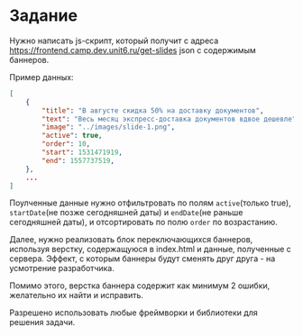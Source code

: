 # Задание
Нужно написать js-скрипт, который получит с адреса https://frontend.camp.dev.unit6.ru/get-slides json с содержимым баннеров.

Пример данных:

```json
[
    {
        "title": "В августе скидка 50% на доставку документов",
        "text": "Весь месяц экспресс-доставка документов вдвое дешевле",
        "image": "../images/slide-1.png",
        "active": true,
        "order": 10,
        "start": 1531471919,
        "end": 1557737519,
    },
    ...
]
```
Поулченные данные нужно отфильтровать по полям `active`(только true), `startDate`(не позже сегодняшней даты) и `endDate`(не раньше сегодняшней даты), и отсортировать по полю `order` по возрастанию.

Далее, нужно реализовать блок переключающихся баннеров, используя верстку, содержащуюся в index.html и данные, полученные с сервера.
Эффект, с которым баннеры будут сменять друг друга - на усмотрение разработчика.

Помимо этого, верстка баннера содержит как минимум 2 ошибки, желательно их найти и исправить.

Разрешено использовать любые фреймворки и библиотеки для решения задачи.
